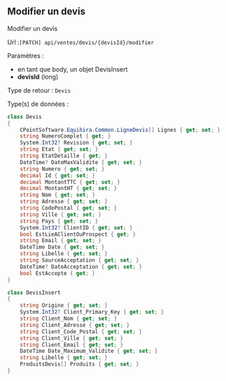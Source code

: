 ## <span id='modifier'>Modifier un devis</span>

Modifier un devis

Url :`[PATCH] api/ventes/devis/{devisId}/modifier`

Paramètres : 

- en tant que body, un objet DevisInsert
- **devisId** (long)

Type de retour : `Devis`

Type(s) de données :

```csharp
class Devis
{
	CPointSoftware.Equihira.Common.LigneDevis[] Lignes { get; set; }
	string NumeroComplet { get; }
	System.Int32? Revision { get; set; }
	string Etat { get; set; }
	string EtatDetaille { get; }
	DateTime? DateMaxValidite { get; set; }
	string Numero { get; set; }
	decimal Id { get; set; }
	decimal MontantTTC { get; set; }
	decimal MontantHT { get; set; }
	string Nom { get; set; }
	string Adresse { get; set; }
	string CodePostal { get; set; }
	string Ville { get; set; }
	string Pays { get; set; }
	System.Int32? ClientID { get; set; }
	bool EstLieAClientOuProspect { get; }
	string Email { get; set; }
	DateTime Date { get; set; }
	string Libelle { get; set; }
	string SourceAcceptation { get; set; }
	DateTime? DateAcceptation { get; set; }
	bool EstAccepte { get; }
}

class DevisInsert
{
	string Origine { get; set; }
	System.Int32? Client_Primary_Key { get; set; }
	string Client_Nom { get; set; }
	string Client_Adresse { get; set; }
	string Client_Code_Postal { get; set; }
	string Client_Ville { get; set; }
	string Client_Email { get; set; }
	DateTime Date_Maximum_Validite { get; set; }
	string Libelle { get; set; }
	ProduitsDevis[] Produits { get; set; }
}

```
